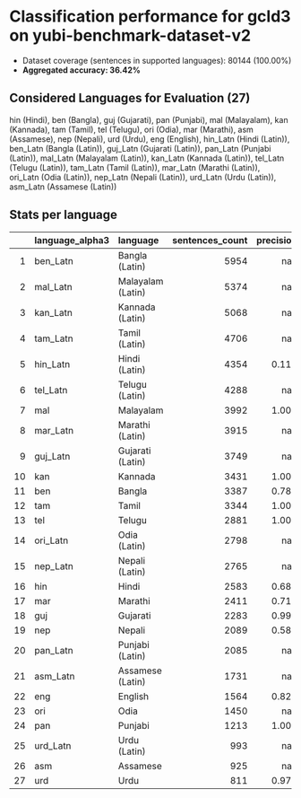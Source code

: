 # Classification performance for gcld3 on yubi-benchmark-dataset-v2

- Dataset coverage (sentences in supported languages): 80144 (100.00%)
- **Aggregated accuracy: 36.42%**

<h2 id="supported-languages">Considered Languages for Evaluation (27)</h2>

hin (Hindi), ben (Bangla), guj (Gujarati), pan (Punjabi), mal (Malayalam), kan (Kannada), tam (Tamil), tel (Telugu), ori (Odia), mar (Marathi), asm (Assamese), nep (Nepali), urd (Urdu), eng (English), hin_Latn (Hindi (Latin)), ben_Latn (Bangla (Latin)), guj_Latn (Gujarati (Latin)), pan_Latn (Punjabi (Latin)), mal_Latn (Malayalam (Latin)), kan_Latn (Kannada (Latin)), tel_Latn (Telugu (Latin)), tam_Latn (Tamil (Latin)), mar_Latn (Marathi (Latin)), ori_Latn (Odia (Latin)), nep_Latn (Nepali (Latin)), urd_Latn (Urdu (Latin)), asm_Latn (Assamese (Latin))

<h2 id="metrics-per-language">Stats per language</h2>

|    | language_alpha3   | language          |   sentences_count |   precision |   recall |    f1 |   tp |   fp |    tn |   fn |
|---:|:------------------|:------------------|------------------:|------------:|---------:|------:|-----:|-----:|------:|-----:|
|  1 | ben_Latn          | Bangla (Latin)    |              5954 |     nan     |    0.000 | 0.000 |    0 |    0 | 74190 | 5954 |
|  2 | mal_Latn          | Malayalam (Latin) |              5374 |     nan     |    0.000 | 0.000 |    0 |    0 | 74770 | 5374 |
|  3 | kan_Latn          | Kannada (Latin)   |              5068 |     nan     |    0.000 | 0.000 |    0 |    0 | 75076 | 5068 |
|  4 | tam_Latn          | Tamil (Latin)     |              4706 |     nan     |    0.000 | 0.000 |    0 |    0 | 75438 | 4706 |
|  5 | hin_Latn          | Hindi (Latin)     |              4354 |       0.117 |    0.290 | 0.102 | 1262 | 9556 | 66234 | 3092 |
|  6 | tel_Latn          | Telugu (Latin)    |              4288 |     nan     |    0.000 | 0.000 |    0 |    0 | 75856 | 4288 |
|  7 | mal               | Malayalam         |              3992 |       1.000 |    0.987 | 0.994 | 3942 |    0 | 76152 |   50 |
|  8 | mar_Latn          | Marathi (Latin)   |              3915 |     nan     |    0.000 | 0.000 |    0 |    0 | 76229 | 3915 |
|  9 | guj_Latn          | Gujarati (Latin)  |              3749 |     nan     |    0.000 | 0.000 |    0 |    0 | 76395 | 3749 |
| 10 | kan               | Kannada           |              3431 |       1.000 |    0.993 | 0.997 | 3408 |    0 | 76713 |   23 |
| 11 | ben               | Bangla            |              3387 |       0.787 |    0.995 | 0.785 | 3369 |  912 | 75845 |   18 |
| 12 | tam               | Tamil             |              3344 |       1.000 |    0.994 | 0.997 | 3325 |    0 | 76800 |   19 |
| 13 | tel               | Telugu            |              2881 |       1.000 |    0.995 | 0.998 | 2868 |    0 | 77263 |   13 |
| 14 | ori_Latn          | Odia (Latin)      |              2798 |     nan     |    0.000 | 0.000 |    0 |    0 | 77346 | 2798 |
| 15 | nep_Latn          | Nepali (Latin)    |              2765 |     nan     |    0.000 | 0.000 |    0 |    0 | 77379 | 2765 |
| 16 | hin               | Hindi             |              2583 |       0.680 |    0.745 | 0.609 | 1925 |  905 | 76656 |  658 |
| 17 | mar               | Marathi           |              2411 |       0.712 |    0.857 | 0.672 | 2067 |  838 | 76895 |  344 |
| 18 | guj               | Gujarati          |              2283 |       0.999 |    0.991 | 0.995 | 2263 |    2 | 77859 |   20 |
| 19 | nep               | Nepali            |              2089 |       0.582 |    0.738 | 0.527 | 1541 | 1107 | 76948 |  548 |
| 20 | pan_Latn          | Punjabi (Latin)   |              2085 |     nan     |    0.000 | 0.000 |    0 |    0 | 78059 | 2085 |
| 21 | asm_Latn          | Assamese (Latin)  |              1731 |     nan     |    0.000 | 0.000 |    0 |    0 | 78413 | 1731 |
| 22 | eng               | English           |              1564 |       0.824 |    0.965 | 0.812 | 1509 |  322 | 78258 |   55 |
| 23 | ori               | Odia              |              1450 |     nan     |    0.000 | 0.000 |    0 |    0 | 78694 | 1450 |
| 24 | pan               | Punjabi           |              1213 |       1.000 |    0.992 | 0.996 | 1203 |    0 | 78931 |   10 |
| 25 | urd_Latn          | Urdu (Latin)      |               993 |     nan     |    0.000 | 0.000 |    0 |    0 | 79151 |  993 |
| 26 | asm               | Assamese          |               925 |     nan     |    0.000 | 0.000 |    0 |    0 | 79219 |  925 |
| 27 | urd               | Urdu              |               811 |       0.973 |    0.628 | 0.755 |  509 |   14 | 79319 |  302 |
